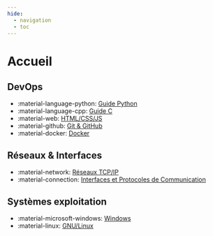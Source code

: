 ```yaml
---
hide:
  - navigation
  - toc
---
```


# Accueil

## DevOps
   - :material-language-python: [Guide Python](devops/python.md)
   - :material-language-cpp: [Guide C](devops/c.md)
   - :material-web: [HTML/CSS/JS](devops/web.md)
   - :material-github: [Git & GitHub](devops/git.md)
   - :material-docker: [Docker](devops/docker.md)

## Réseaux & Interfaces
- :material-network: [Réseaux TCP/IP](reseaux_interfaces/reseaux.md)
- :material-connection: [Interfaces et Protocoles de Communication](reseaux_interfaces/interfaces.md)

## Systèmes exploitation
- :material-microsoft-windows: [Windows](os/windows.md)
- :material-linux: [GNU/Linux](os/gnu_linux.md)


